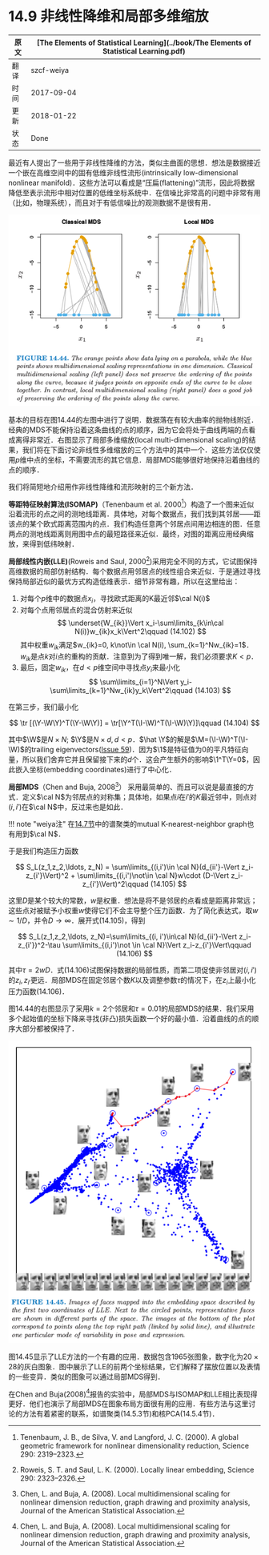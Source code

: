 # 14.9 非线性降维和局部多维缩放

| 原文   | [The Elements of Statistical Learning](../book/The Elements of Statistical Learning.pdf) |
| ---- | ---------------------------------------- |
| 翻译   | szcf-weiya                               |
| 时间   | 2017-09-04                   |
|更新| 2018-01-22|
|状态|Done|

最近有人提出了一些用于非线性降维的方法，类似主曲面的思想．想法是数据接近一个嵌在高维空间中的固有低维非线性流形(intrinsically low-dimensional nonlinear manifold)．这些方法可以看成是“压扁(flattening)”流形，因此将数据降低至表示流形中相对位置的低维坐标系统中．在信噪比非常高的问题中非常有用（比如，物理系统），而且对于有低信噪比的观测数据不是很有用．

![](../img/14/fig14.44.png)

基本的目标在图14.44的左图中进行了说明．数据落在有较大曲率的抛物线附近．经典的MDS不能保持沿着这条曲线的点的顺序，因为它会将处于曲线两端的点看成离得非常近．右图显示了局部多维缩放(local multi-dimensional scaling)的结果，我们将在下面讨论非线性多维缩放的三个方法中的其中一个．这些方法仅仅使用$p$维中点的坐标，不需要流形的其它信息．局部MDS能够很好地保持沿着曲线的点的顺序．

我们将简短地介绍用作非线性降维和流形映射的三个新方法．

**等距特征映射算法(ISOMAP)**（Tenenbaum et al. 2000[^1]）构造了一个图来近似沿着流形的点之间的测地线距离．具体地，对每个数据点，我们找到其邻居——距该点的某个欧式距离范围内的点．我们构造任意两个邻居点间用边相连的图．任意两点的测地线距离则用图中点的最短路径来近似．最终，对图的距离应用经典缩放，来得到低纬映射．

**局部线性内嵌(LLE)**(Roweis and Saul, 2000[^2])采用完全不同的方式，它试图保持高维数据的局部仿射结构．每个数据点用邻居点的线性组合来近似．于是通过寻找保持局部近似的最优方式构造低维表示．细节非常有趣，所以在这里给出：

1. 对每个$p$维中的数据点$x_i$，寻找欧式距离的K最近邻$\cal N(i)$
2. 对每个点用邻居点的混合仿射来近似
$$
\underset{W_{ik}}\Vert x_i-\sum\limits_{k\in\cal N(i)}w_{ik}x_k\Vert^2\qquad (14.102)
$$
其中权重$w_{ik}$满足$w_{ik}=0, k\not\in \cal N(i), \sum_{k=1}^Nw_{ik}=1$．$w_{ik}$是点$k$对$i$点的重构的贡献．注意到为了得到唯一解，我们必须要求$K < p$．
3. 最后，固定$w_{ik}$，在$d < p$维空间中寻找点$y_i$来最小化
$$
\sum\limits_{i=1}^N\Vert y_i-\sum\limits_{k=1}^Nw_{ik}y_k\Vert^2\qquad (14.103)
$$

在第三步，我们最小化

$$
\tr [(\Y-\W\Y)^T(\Y-\W\Y)] = \tr[\Y^T(\I-\W)^T(\I-\W)\Y)]\qquad (14.104)
$$

其中$\W$是$N\times N$; $\Y$是$N\times d, d < p$．$\hat \Y$的解是$\M=(\I-\W)^T(\I-\W)$的trailing eigenvectors([Issue 59](https://github.com/szcf-weiya/ESL-CN/issues/59))．因为$\1$是特征值为0的平凡特征向量，所以我们舍弃它并且保留接下来的$d$个．这会产生额外的影响$\1^T\Y=0$，因此嵌入坐标(embedding coordinates)进行了中心化．

**局部MDS**（Chen and Buja, 2008[^3]） 采用最简单的、而且可以说是最直接的方式．定义$\cal N$为邻居点的对称集；具体地，如果点$i$在$i'$的$K$最近邻中，则点对$(i, i')$在$\cal N$中，反过来也是如此．

!!! note "weiya注"
	在[14.7节](https://esl.hohoweiya.xyz/14%20Unsupervised%20Learning/14.5-Principal-Components-Curves-and-Surfaces/index.html)中的谱聚类的mutual K-nearest-neighbor graph也有用到$\cal N$．

于是我们构造压力函数

$$
S_L(z_1,z_2,\ldots, z_N) = \sum\limits_{(i,i')\in \cal N}(d_{ii'}-\Vert z_i-z_{i'}\Vert)^2 + \sum\limits_{(i,i')\not\in \cal N}w\cdot (D-\Vert z_i-z_{i'}\Vert)^2\qquad (14.105)
$$

这里$D$是某个较大的常数，$w$是权重．想法是将不是邻居的点看成是距离非常远；这些点对被赋予小权重$w$使得它们不会主导整个压力函数．为了简化表达式，取$w\sim 1/D$，并令$D\rightarrow \infty$．展开式(14.105)，得到

$$
S_L(z_1,z_2,\ldots, z_N)=\sum\limits_{(i, i')\in\cal N}(d_{ii'}-\Vert z_i-z_{i'})^2-\tau \sum\limits_{(i,i')\not \in \cal N}\Vert z_i-z_{i'}\Vert\qquad (14.106)
$$

其中$\tau =2wD$．式(14.106)试图保持数据的局部性质，而第二项促使非邻居对$(i, i')$的$z_i,z_{i'}$更远．局部MDS在固定邻居个数$K$以及调整参数$\tau$的情况下，在$z_i$上最小化压力函数(14.106)．

图14.44的右图显示了采用$k=2$个邻居和$\tau = 0.01$的局部MDS的结果．我们采用多个起始值的坐标下降来寻找(非凸)损失函数一个好的最小值．沿着曲线的点的顺序大部分都被保持了．

![](../img/14/fig14.45.png)

图14.45显示了LLE方法的一个有趣的应用．数据包含1965张图象，数字化为$20\times 28$的灰白图象．图中展示了LLE的前两个坐标结果，它们解释了摆放位置以及表情的一些变异．类似的图象可以通过局部MDS得到．

在Chen and Buja(2008)[^3]报告的实验中，局部MDS与ISOMAP和LLE相比表现得更好．他们也演示了局部MDS在图象布局方面很有用的应用．有些方法与这里讨论的方法有着紧密的联系，如谱聚类(14.5.3节)和核PCA(14.5.4节)．

[^1]: Tenenbaum, J. B., de Silva, V. and Langford, J. C. (2000). A global geometric framework for nonlinear dimensionality reduction, Science 290: 2319–2323.
[^2]: Roweis, S. T. and Saul, L. K. (2000). Locally linear embedding, Science 290: 2323–2326.
[^3]: Chen, L. and Buja, A. (2008). Local multidimensional scaling for nonlinear dimension reduction, graph drawing and proximity analysis, Journal of the American Statistical Association.
